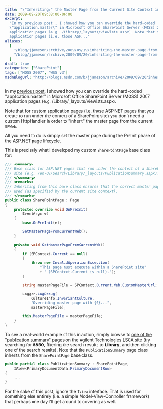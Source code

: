 ```yaml
---
title: "\"Inheriting\" the Master Page from the Current Site Context in MOSS 2007"
date: 2009-09-20T09:58:00-06:00
excerpt:
  "In my previous post , I showed how you can override the hard-coded
  \"application.master\" in Microsoft Office SharePoint Server (MOSS) 2007
  application pages (e.g. /Library/_layouts/viewlsts.aspx). Note that for custom
  application pages (i.e. those ASP..."
aliases:
  [
    "/blog/jjameson/archive/2009/09/19/inheriting-the-master-page-from-the-current-site-context-in-moss-2007.aspx",
    "/blog/jjameson/archive/2009/09/20/inheriting-the-master-page-from-the-current-site-context-in-moss-2007.aspx",
  ]
draft: true
categories: ["SharePoint"]
tags: ["MOSS 2007", "WSS v3"]
msdnBlogUrl: "http://blogs.msdn.com/b/jjameson/archive/2009/09/20/inheriting-the-master-page-from-the-current-site-context-in-moss-2007.aspx"
---
```


In my
[previous post](/blog/jjameson/2009/09/20/overriding-application-master-in-moss-2007),
I showed how you can override the hard-coded "application.master" in Microsoft
Office SharePoint Server (MOSS) 2007 application pages (e.g.
/Library/\_layouts/viewlsts.aspx).

Note that for custom application pages (i.e. those ASP.NET pages that you create
to run under the context of a SharePoint site) you don't need a custom
HttpHandler in order to "inherit" the master page from the current `SPWeb`.

All you need to do is simply set the master page during the PreInit phase of the
ASP.NET page lifecycle.

This is precisely what I developed my custom `SharePointPage` base class for:

```C#
/// <summary>
/// Base class for ASP.NET pages that run under the context of a SharePoint
/// site (e.g. /en-US/Search/Library/_layouts/PublicationSummary.aspx).
/// </summary>
/// <remarks>
/// Inheriting from this base class ensures that the correct master page is
/// used (as specified by the current site context).
/// </remarks>
public class SharePointPage : Page
{
    protected override void OnPreInit(
        EventArgs e)
    {
        base.OnPreInit(e);

        SetMasterPageFromCurrentWeb();
    }

    private void SetMasterPageFromCurrentWeb()
    {
        if (SPContext.Current == null)
        {
            throw new InvalidOperationException(
                "This page must execute within a SharePoint site"
                + " (SPContext.Current is null).");
        }

        string masterPageFile = SPContext.Current.Web.CustomMasterUrl;

        Logger.LogDebug(
            CultureInfo.InvariantCulture,
            "Overriding master page with {0}...",
            masterPageFile);

        this.MasterPageFile = masterPageFile;
    }
}
```

To see a real-world example of this in action, simply browse to
[one of the "publication summary" pages](http://www.chem.agilent.com/en-US/Search/Library/_layouts/Agilent/PublicationSummary.aspx?whid=37419&liid=204)
on the Agilent Technologies [LSCA site](http://www.chem.agilent.com/) (try
searching for **6850**, filtering the search results to **Library**, and then
clicking one of the search results). Note that the `PublicationSummary` page
class inherits from the `SharePointPage` base class.

```C#
public partial class PublicationSummary : SharePointPage,
    IView<PrimaryDocumentData.PrimaryDocumentRow>
{
    ...
}
```

For the sake of this post, ignore the `IView` interface. That is used for
something else entirely (i.e. a simple Model-View-Controller framework) that
perhaps one day I'll get around to covering as well.
